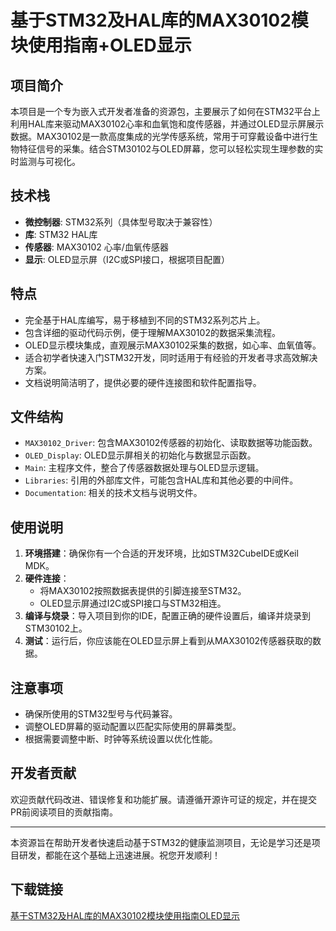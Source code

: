 # 基于STM32及HAL库的MAX30102模块使用指南+OLED显示

## 项目简介

本项目是一个专为嵌入式开发者准备的资源包，主要展示了如何在STM32平台上利用HAL库来驱动MAX30102心率和血氧饱和度传感器，并通过OLED显示屏展示数据。MAX30102是一款高度集成的光学传感系统，常用于可穿戴设备中进行生物特征信号的采集。结合STM30102与OLED屏幕，您可以轻松实现生理参数的实时监测与可视化。

## 技术栈

- **微控制器**: STM32系列（具体型号取决于兼容性）
- **库**: STM32 HAL库
- **传感器**: MAX30102 心率/血氧传感器
- **显示**: OLED显示屏（I2C或SPI接口，根据项目配置）

## 特点

- 完全基于HAL库编写，易于移植到不同的STM32系列芯片上。
- 包含详细的驱动代码示例，便于理解MAX30102的数据采集流程。
- OLED显示模块集成，直观展示MAX30102采集的数据，如心率、血氧值等。
- 适合初学者快速入门STM32开发，同时适用于有经验的开发者寻求高效解决方案。
- 文档说明简洁明了，提供必要的硬件连接图和软件配置指导。

## 文件结构

- `MAX30102_Driver`: 包含MAX30102传感器的初始化、读取数据等功能函数。
- `OLED_Display`: OLED显示屏相关的初始化与数据显示函数。
- `Main`: 主程序文件，整合了传感器数据处理与OLED显示逻辑。
- `Libraries`: 引用的外部库文件，可能包含HAL库和其他必要的中间件。
- `Documentation`: 相关的技术文档与说明文件。

## 使用说明

1. **环境搭建**：确保你有一个合适的开发环境，比如STM32CubeIDE或Keil MDK。
2. **硬件连接**：
   - 将MAX30102按照数据表提供的引脚连接至STM32。
   - OLED显示屏通过I2C或SPI接口与STM32相连。
3. **编译与烧录**：导入项目到你的IDE，配置正确的硬件设置后，编译并烧录到STM30102上。
4. **测试**：运行后，你应该能在OLED显示屏上看到从MAX30102传感器获取的数据。

## 注意事项

- 确保所使用的STM32型号与代码兼容。
- 调整OLED屏幕的驱动配置以匹配实际使用的屏幕类型。
- 根据需要调整中断、时钟等系统设置以优化性能。

## 开发者贡献

欢迎贡献代码改进、错误修复和功能扩展。请遵循开源许可证的规定，并在提交PR前阅读项目的贡献指南。

---

本资源旨在帮助开发者快速启动基于STM32的健康监测项目，无论是学习还是项目研发，都能在这个基础上迅速进展。祝您开发顺利！

## 下载链接

[基于STM32及HAL库的MAX30102模块使用指南OLED显示](https://pan.quark.cn/s/e343c85a6caa)